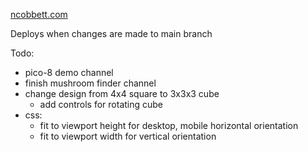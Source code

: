 [ncobbett.com](https://www.ncobbett.com)

Deploys when changes are made to main branch

Todo:

- pico-8 demo channel
- finish mushroom finder channel
- change design from 4x4 square to 3x3x3 cube
  - add controls for rotating cube
- css:
  - fit to viewport height for desktop, mobile horizontal orientation
  - fit to viewport width for vertical orientation
